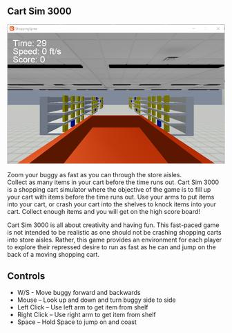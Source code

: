 Cart Sim 3000
---

![Cart Sim 3000 Concept Art](/graphic.png)

Zoom your buggy as fast as you can through the store aisles.  
Collect as many items in your cart before the time runs out.
Cart Sim 3000 is a shopping cart simulator where the
objective of the game is to fill up your cart with items
before the time runs out.  Use your arms to put items into
your cart, or crash your cart into the shelves to knock items
into your cart.  Collect enough items and you will get on
the high score board!

Cart Sim 3000 is all about creativity and having fun.
This fast-paced game is not intended to be realistic as
one should not be crashing shopping carts into store aisles.
Rather, this game provides an environment for each player to
explore their repressed desire to run as fast as he can and
jump on the back of a moving shopping cart.
 
Controls
---

 - W/S - Move buggy forward and backwards
 - Mouse – Look up and down and turn buggy side to side
 - Left Click – Use left arm to get item from shelf
 - Right Click – Use right arm to get item from shelf
 - Space – Hold Space to jump on and coast
